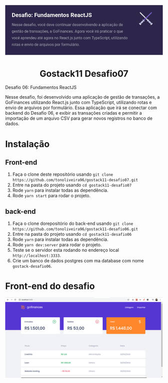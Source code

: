 <div align="center">
  <img src="https://raw.githubusercontent.com/tonoliveira96/gostack11-desafio07/master/assets/description-desafio-07.png"/>
</div>
 <h1 align="center">Gostack11 Desafio07</h1>

 <p>Desafio 06: Fundamentos ReactJS</p>
 Nesse desafio, foi desenvolvido uma aplicação de gestão de transações, a GoFinances utilizando React.js junto com TypeScript, utilizando rotas e envio de arquivos por formulário.  Essa aplicação que irá se conectar com backend do Desafio 06, e exibir as transações criadas e permitir a importação de um arquivo CSV para gerar novos registros no banco de dados.

# Instalação

## Front-end
1. Faça o clone deste repositório usando `git clone https://github.com/tonoliveira96/gostack11-desafio07.git`
2. Entre na pasta do projeto usando `cd gostack11-desafio07`
3. Rode `yarn` para instalar todas as dependência.
4. Rode `yarn start` para rodar o projeto.

## back-end

1. Faça o clone dorepositório do back-end usando `git clone https://github.com/tonoliveira96/gostack11-desafio06.git`
2. Entre na pasta do projeto usando `cd gostack11-desafio06`
3. Rode `yarn` para instalar todas as dependência.
4. Rode `yarn dev:server` para rodar o projeto.
5. Teste se o servidor esta rodando no endereço local `http://localhost:3333`.
6. Crie um banco de dados postgres com ma database com nome `gostack-desafio06`.

# Front-end do desafio
<div align="center">
  <img src="https://raw.githubusercontent.com/tonoliveira96/gostack11-desafio07/master/assets/Captura-gofinance.png"/>
</div>
